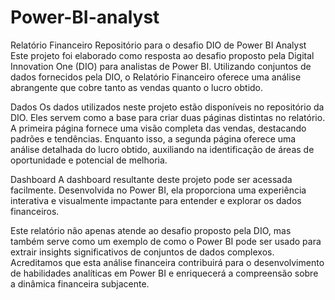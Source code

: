 ﻿# Power-BI-analyst
Relatório Financeiro
Repositório para o desafio DIO de Power BI Analyst
Este projeto foi elaborado como resposta ao desafio proposto pela Digital Innovation One (DIO) para analistas de Power BI. Utilizando conjuntos de dados fornecidos pela DIO, o Relatório Financeiro oferece uma análise abrangente que cobre tanto as vendas quanto o lucro obtido.

Dados
Os dados utilizados neste projeto estão disponíveis no repositório da DIO. Eles servem como a base para criar duas páginas distintas no relatório. A primeira página fornece uma visão completa das vendas, destacando padrões e tendências. Enquanto isso, a segunda página oferece uma análise detalhada do lucro obtido, auxiliando na identificação de áreas de oportunidade e potencial de melhoria.

Dashboard
A dashboard resultante deste projeto pode ser acessada facilmente. Desenvolvida no Power BI, ela proporciona uma experiência interativa e visualmente impactante para entender e explorar os dados financeiros.

Este relatório não apenas atende ao desafio proposto pela DIO, mas também serve como um exemplo de como o Power BI pode ser usado para extrair insights significativos de conjuntos de dados complexos. Acreditamos que esta análise financeira contribuirá para o desenvolvimento de habilidades analíticas em Power BI e enriquecerá a compreensão sobre a dinâmica financeira subjacente.
